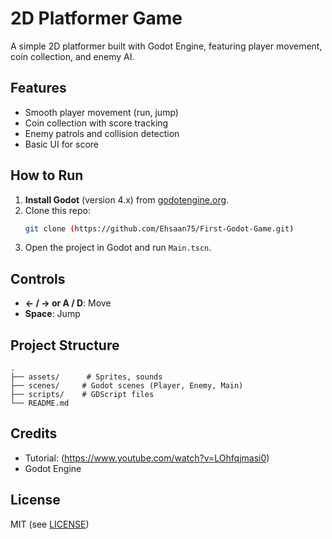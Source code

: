 

# 2D Platformer Game  

A simple 2D platformer built with Godot Engine, featuring player movement, coin collection, and enemy AI.  

## Features  
- Smooth player movement (run, jump)  
- Coin collection with score tracking  
- Enemy patrols and collision detection  
- Basic UI for score

## How to Run  
1. **Install Godot** (version 4.x) from [godotengine.org](https://godotengine.org/).  
2. Clone this repo:  
   ```bash
   git clone (https://github.com/Ehsaan75/First-Godot-Game.git)
   ```  
3. Open the project in Godot and run `Main.tscn`.  

## Controls  
- **← / → or A / D**: Move  
- **Space**: Jump  

## Project Structure  
```plaintext
.
├── assets/      # Sprites, sounds
├── scenes/     # Godot scenes (Player, Enemy, Main)
├── scripts/    # GDScript files
└── README.md
```

## Credits  
- Tutorial: (https://www.youtube.com/watch?v=LOhfqjmasi0)  
- Godot Engine  

## License  
MIT (see [LICENSE](LICENSE))  
